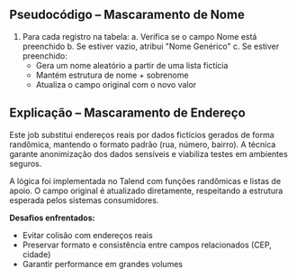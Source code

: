 ## Pseudocódigo – Mascaramento de Nome

1. Para cada registro na tabela:
   a. Verifica se o campo Nome está preenchido
   b. Se estiver vazio, atribui "Nome Genérico"
   c. Se estiver preenchido:
      - Gera um nome aleatório a partir de uma lista fictícia
      - Mantém estrutura de nome + sobrenome
      - Atualiza o campo original com o novo valor



## Explicação – Mascaramento de Endereço

Este job substitui endereços reais por dados fictícios gerados de forma randômica, mantendo o formato padrão (rua, número, bairro). A técnica garante anonimização dos dados sensíveis e viabiliza testes em ambientes seguros.

A lógica foi implementada no Talend com funções randômicas e listas de apoio. O campo original é atualizado diretamente, respeitando a estrutura esperada pelos sistemas consumidores.

**Desafios enfrentados:**
- Evitar colisão com endereços reais
- Preservar formato e consistência entre campos relacionados (CEP, cidade)
- Garantir performance em grandes volumes
